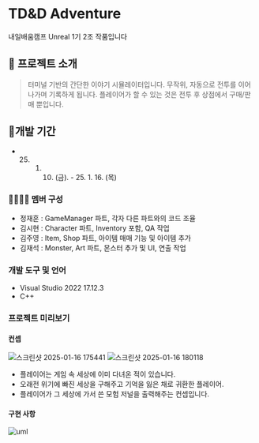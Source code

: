 ﻿
#  TD&D Adventure
내일배움캠프 Unreal 1기 2조 작품입니다

## 🔰 프로젝트 소개
>터미널 기반의 간단한 이야기 시뮬레이터입니다.
무작위, 자동으로 전투를 이어나가며 기록하게 됩니다.
플레이어가 할 수 있는 것은 전투 후 상점에서 구매/판매 뿐입니다.

## 🚧개발 기간
+ 25. 1. 10. (금). - 25. 1. 16. (목)

### 👨‍👩‍👧‍👦 멤버 구성
+ 정재훈 : GameManager 파트, 각자 다른 파트와의 코드 조율
+ 김시현 : Character 파트, Inventory 포함, QA 작업
+ 김주영 : Item, Shop 파트, 아이템 매매 기능 및 아이템 추가 
+ 김재석 : Monster, Art 파트, 몬스터 추가 및 UI, 연출 작업

### 개발 도구 및 언어
+ Visual Studio 2022 17.12.3
+ C++ 

### 프로젝트 미리보기
#### 컨셉
![스크린샷 2025-01-16 175441](https://github.com/user-attachments/assets/513c50cb-e96d-4c50-b2fa-065121a8ebe1)
![스크린샷 2025-01-16 180118](https://github.com/user-attachments/assets/68fd40b6-4154-4756-a017-a544b253adb1)
+ 플레이어는 게임 속 세상에 이미 다녀온 적이 있습니다.
+ 오래전 위기에 빠진 세상을 구해주고 기억을 잃은 채로 귀환한 플레이어.
+ 플레이어가 그 세상에 가서 쓴 모험 저널을 출력해주는 컨셉입니다.
  
#### 구현 사항
![uml](https://teamsparta.notion.site/image/https%3A%2F%2Fprod-files-secure.s3.us-west-2.amazonaws.com%2F83c75a39-3aba-4ba4-a792-7aefe4b07895%2F3fa1ee17-7874-4dc2-9e8a-97686677b5ac%2F2.png?table=block&id=b8702f46-1e71-424e-bcdb-0e657e01a1f0&spaceId=83c75a39-3aba-4ba4-a792-7aefe4b07895&width=1390&userId=&cache=v2)
